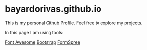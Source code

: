 # bayardorivas.github.io

This is my personal Github Profile. Feel free to explore my projects.

In this page I am using tools:

[Font Awesome](https://fontawesome.com/)
[Bootstrap](https://getbootstrap.com/)
[FormSpree](https://formspree.io/)
